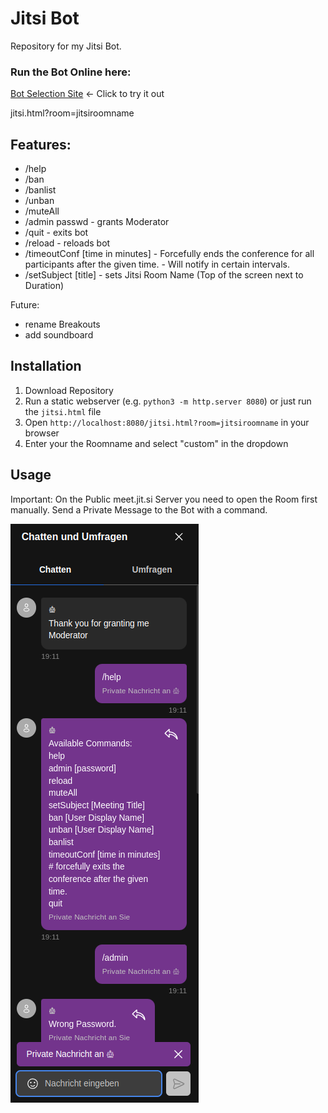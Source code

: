 # Jitsi Bot

Repository for my Jitsi Bot.

### Run the Bot Online here:

[Bot Selection Site](https://bloodiko.github.io/jitsi-bot/jitsi-bot/jitsi.html) ← Click to try it out

jitsi.html?room=jitsiroomname

## Features:

- /help
- /ban
- /banlist
- /unban
- /muteAll 
- /admin passwd - grants Moderator
- /quit - exits bot
- /reload - reloads bot
- /timeoutConf [time in minutes] - Forcefully ends the conference for all
  participants after the given time. - Will notify in certain intervals.
- /setSubject [title] - sets Jitsi Room Name (Top of the screen next to
  Duration)

Future:

- rename Breakouts
- add soundboard

## Installation

1. Download Repository
2. Run a static webserver (e.g. `python3 -m http.server 8080`) or just run the
   `jitsi.html` file
3. Open `http://localhost:8080/jitsi.html?room=jitsiroomname` in your browser
4. Enter your the Roomname and select "custom" in the dropdown

## Usage

Important: On the Public meet.jit.si Server you need to open the Room first manually. 
Send a Private Message to the Bot with a command.

![Help Command in Chat][def]

[def]: images/privateMessage_help.png